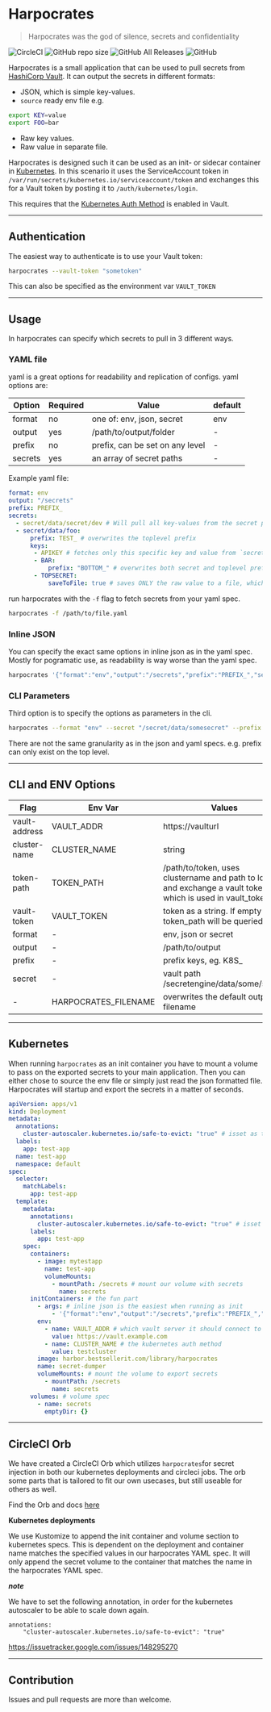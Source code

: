 # Harpocrates
> Harpocrates was the god of silence, secrets and confidentiality

![CircleCI](https://img.shields.io/circleci/build/github/BESTSELLER/harpocrates/master)
![GitHub repo size](https://img.shields.io/github/repo-size/BESTSELLER/harpocrates)
![GitHub All Releases](https://img.shields.io/github/downloads/BESTSELLER/harpocrates/total)
![GitHub](https://img.shields.io/github/license/BESTSELLER/harpocrates)

Harpocrates is a small application that can be used to pull secrets from [HashiCorp Vault](https://www.vaultproject.io/).
It can output the secrets in different formats:
 * JSON, which is simple key-values.
 * `source` ready env file e.g.
 ```bash
 export KEY=value
 export FOO=bar
 ```
 * Raw key values.
 * Raw value in separate file.


Harpocrates is designed such it can be used as an init- or sidecar container in [Kubernetes](https://kubernetes.io/). 
In this scenario it uses the ServiceAccount token in `/var/run/secrets/kubernetes.io/serviceaccount/token` and exchanges this for a Vault token by posting it to `/auth/kubernetes/login`.

This requires that the [Kubernetes Auth Method](https://www.vaultproject.io/docs/auth/kubernetes) is enabled in Vault.

---
## Authentication
The easiest way to authenticate is to use your Vault token:
```bash
harpocrates --vault-token "sometoken"
```
This can also be specified as the environment var `VAULT_TOKEN`

---
## Usage
In harpocrates can specify which secrets to pull in 3 different ways.
### YAML file
yaml is a great options for readability and replication of configs. yaml options are: 

| Option  | Required | Value                           | default |
| ------- | -------- | ------------------------------- | ------- |
| format  | no       | one of: env, json, secret       | env     |
| output  | yes      | /path/to/output/folder          | -       |
| prefix  | no       | prefix, can be set on any level | -       |
| secrets | yes      | an array of secret paths        | -       |


Example yaml file:
```yaml
format: env
output: "/secrets"
prefix: PREFIX_
secrets:
  - secret/data/secret/dev # Will pull all key-values from the secret path.
  - secret/data/foo:
      prefix: TEST_ # overwrites the toplevel prefix
      keys:
       - APIKEY # fetches only this specific key and value from `secret/data/foo`
       - BAR:
           prefix: "BOTTOM_" # overwrites both secret and toplevel prefix.
       - TOPSECRET:
           saveToFile: true # saves ONLY the raw value to a file, which is named as the key.
```

run harpocrates with the `-f` flag to fetch secrets from your yaml spec.
```bash
harpocrates -f /path/to/file.yaml
```

### Inline JSON
You can specify the exact same options in inline json as in the yaml spec.
Mostly for pogramatic use, as readability is way worse than the yaml spec.

```bash
harpocrates '{"format":"env","output":"/secrets","prefix":"PREFIX_","secrets":["secret/data/secret/dev",{"secret/data/foo":{"keys":["APIKEY"]}}]}'
```

### CLI Parameters
Third option is to specify the options as parameters in the cli.

```bash
harpocrates --format "env" --secret "/secret/data/somesecret" --prefix "PREFIX_" --output "/secrets"
```
There are not the same granularity as in the json and yaml specs. e.g. prefix can only exist on the top level.

---
## CLI and ENV Options

| Flag          | Env Var              | Values                                                                                                     |                       Default                       |
| ------------- | -------------------- | ---------------------------------------------------------------------------------------------------------- | :-------------------------------------------------: |
| vault-address | VAULT_ADDR           | https://vaulturl                                                                                           |                          -                          |
| cluster-name  | CLUSTER_NAME         | string                                                                                                     |                          -                          |
| token-path    | TOKEN_PATH           | /path/to/token, uses clustername and path to login and exchange a vault token which is used in vault_token | /var/run/secrets/kubernetes.io/serviceaccount/token |
| vault-token   | VAULT_TOKEN          | token as a string. If empty token_path will be queried                                                     |                          -                          |
| format        | -                    | env, json or secret                                                                                        |                         env                         |
| output        | -                    | /path/to/output                                                                                            |                  /tmp/secrets.env                   |
| prefix        | -                    | prefix keys, eg. K8S_                                                                                      |                          -                          |
| secret        | -                    | vault path /secretengine/data/some/secret                                                                  |                          -                          |
| -             | HARPOCRATES_FILENAME | overwrites the default output filename                                                                     |                          -                          |


---
## Kubernetes
When running `harpocrates` as an init container you have to mount a volume to pass on the exported secrets to your main application.
Then you can either chose to source the env file or simply just read the json formatted file.
Harpocrates will startup and export the secrets in a matter of seconds. 

```yaml
apiVersion: apps/v1
kind: Deployment
metadata:
  annotations:
    cluster-autoscaler.kubernetes.io/safe-to-evict: "true" # isset as the autoscaler will stop downscaling on pods with local volumes
  labels:
    app: test-app
  name: test-app
  namespace: default
spec:
  selector:
    matchLabels:
      app: test-app
  template:
    metadata:
      annotations:
        cluster-autoscaler.kubernetes.io/safe-to-evict: "true" # isset as the autoscaler will stop downscaling on pods with local volumes
      labels:
        app: test-app
    spec:
      containers:
        - image: mytestapp
          name: test-app
          volumeMounts:
            - mountPath: /secrets # mount our volume with secrets
              name: secrets
      initContainers: # the fun part
        - args: # inline json is the easiest when running as init
            - '{"format":"env","output":"/secrets","prefix":"PREFIX_","secrets":["secret/data/secret/dev",{"secret/data/foo":{"keys":["APIKEY"]}}]}'
        env:
          - name: VAULT_ADDR # which vault server it should connect to
            value: https://vault.example.com
          - name: CLUSTER_NAME # the kubernetes auth method
            value: testcluster
        image: harbor.bestsellerit.com/library/harpocrates
        name: secret-dumper
        volumeMounts: # mount the volume to export secrets
          - mountPath: /secrets
            name: secrets
      volumes: # volume spec
        - name: secrets
          emptyDir: {}
```

---
## CircleCI Orb
We have created a CircleCI Orb which utilizes `harpocrates`for secret injection in both our kubernetes deployments and circleci jobs.
The orb some parts that is tailored to fit our own usecases, but still useable for others as well.

Find the Orb  and docs [here]()

**Kubernetes deployments**

We use Kustomize to append the init container and volume section to kubernetes specs. This is dependent on the deployment and container name matches the specified values in our harpocrates YAML spec. It will only append the secret volume to the container that matches the name in the harpocrates YAML spec.


***note***

We have to set the following annotation, in order for the kubernetes autoscaler to be able to scale down again.
```
annotations:
    "cluster-autoscaler.kubernetes.io/safe-to-evict": "true"
```
https://issuetracker.google.com/issues/148295270


---
## Contribution
Issues and pull requests are more than welcome.
